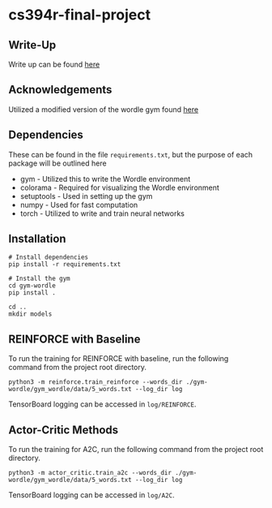 # cs394r-final-project

## Write-Up
Write up can be found [here](https://www.overleaf.com/project/624b384a670a21fbbabaf362)

## Acknowledgements
Utilized a modified version of the wordle gym found [here](https://github.com/zach-lawless/gym-wordle)

## Dependencies
These can be found in the file `requirements.txt`, but the purpose of each package will be outlined here

* gym - Utilized this to write the Wordle environment
* colorama - Required for visualizing the Wordle environment
* setuptools - Used in setting up the gym
* numpy - Used for fast computation
* torch - Utilized to write and train neural networks


## Installation

```shell
# Install dependencies
pip install -r requirements.txt

# Install the gym
cd gym-wordle
pip install .

cd ..
mkdir models
```

## REINFORCE with Baseline
To run the training for REINFORCE with baseline, run the following command from the project root directory.
```shell
python3 -m reinforce.train_reinforce --words_dir ./gym-wordle/gym_wordle/data/5_words.txt --log_dir log
```

TensorBoard logging can be accessed in `log/REINFORCE`.

## Actor-Critic Methods
To run the training for A2C, run the following command from the project root directory.
```shell
python3 -m actor_critic.train_a2c --words_dir ./gym-wordle/gym_wordle/data/5_words.txt --log_dir log
```

TensorBoard logging can be accessed in `log/A2C`.
